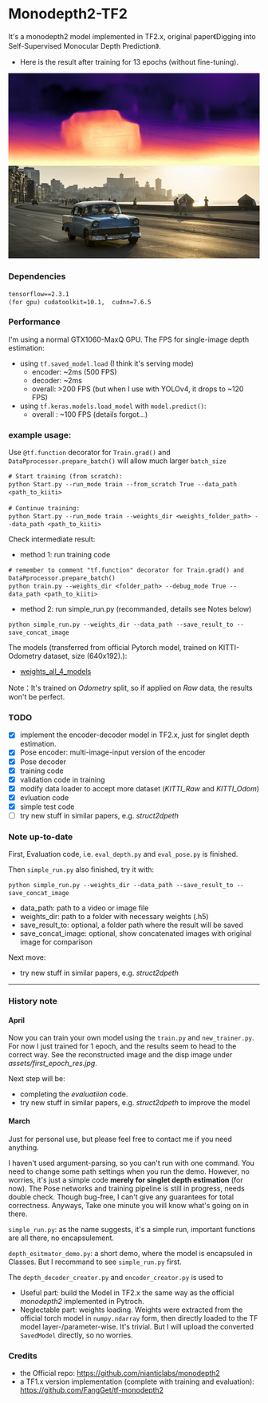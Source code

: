 # Monodepth2-TF2
It's a monodepth2 model implemented in TF2.x, original paper《Digging into Self-Supervised Monocular Depth Prediction》.

- Here is the result after training for 13 epochs (without fine-tuning).

![image](https://github.com/dexter2406/Monodepth2-TF2/blob/main/asset/test_epoch_13.jpg)

### Dependencies
```
tensorflow==2.3.1
(for gpu) cudatoolkit=10.1,  cudnn=7.6.5
```

### Performance
I'm using a normal GTX1060-MaxQ GPU. The FPS for single-image depth estimation:
- using `tf.saved_model.load` (I think it's serving mode)
  - encoder: ~2ms (500 FPS)
  - decoder: ~2ms
  - overall: >200 FPS (but when I use with YOLOv4, it drops to ~120 FPS)
- using `tf.keras.models.load_model` with `model.predict()`:
  - overall : ~100 FPS (details forgot...)

### example usage:
Use `@tf.function` decorator for `Train.grad()` and `DataPprocessor.prepare_batch()` will allow much larger `batch_size`
```
# Start training (from scratch):
python Start.py --run_mode train --from_scratch True --data_path <path_to_kiiti>

# Continue training:
python Start.py --run_mode train --weights_dir <weights_folder_path> --data_path <path_to_kiiti>
```
Check intermediate result:
- method 1: run training code
```
# remember to comment "tf.function" decorator for Train.grad() and DataPprocessor.prepare_batch()
python train.py --weights_dir <folder_path> --debug_mode True --data_path <path_to_kiiti>
```
- method 2: run simple_run.py (recommanded, details see Notes below)
```
python simple_run.py --weights_dir --data_path --save_result_to --save_concat_image
```

The models (transferred from official Pytorch model, trained on KITTI-Odometry dataset, size (640x192).):
- [weights_all_4_models](https://drive.google.com/drive/folders/1hPLVCowqvypekJy4UAB_HHAt1xtqR-H_?usp=sharing) 

Note：It's trained on *Odometry* split, so if applied on *Raw* data, the results won't be perfect.

### TODO
- [X] implement the encoder-decoder model in TF2.x, just for singlet depth estimation. 
- [X] Pose encoder: multi-image-input version of the encoder
- [X] Pose decoder
- [X] training code
- [X] validation code in training
- [X] modify data loader to accept more dataset (*KITTI_Raw* and *KITTI_Odom*)
- [X] evluation code
- [X] simple test code
- [ ] try new stuff in similar papers, e.g. *struct2dpeth*

### Note up-to-date
First, Evaluation code, i.e. `eval_depth.py` and `eval_pose.py` is finished.

Then `simple_run.py` also finished, try it with:
```
python simple_run.py --weights_dir --data_path --save_result_to --save_concat_image
```
- data_path: path to a video or image file
- weights_dir: path to a folder with necessary weights (.h5)
- save_result_to: optional, a folder path where the result will be saved
- save_concat_image: optional, show concatenated images with original image for comparison

Next move:
- try new stuff in similar papers, e.g. *struct2dpeth*

---

### History note
#### April

Now you can train your own model using the `train.py` and `new_trainer.py`. For now I just trained for 1 epoch, and the results seem to head to the correct way. See the reconstructed image and the disp image under *assets/first_epoch_res.jpg*. 

Next step will be:
- completing the *evaluatiion* code.
- try new stuff in similar papers, e.g. *struct2dpeth* to improve the model

#### March
Just for personal use, but please feel free to contact me if you need anything. 

I haven't used argument-parsing, so you can't run with one command. You need to change some path settings when you run the demo. However, no worries, it's just a simple code **merely for singlet depth estimation** (for now). The Pose networks and training pipeline is still in progress, needs double check. Though bug-free, I can't give any guarantees for total correctness.
Anyways, Take one minute you will know what's going on in there.

`simple_run.py`: as the name suggests, it's a simple run, important functions are all there, no encapsulement.

`depth_esitmator_demo.py`: a short demo, where the model is encapsuled in Classes. But I recommand to see `simple_run.py` first.

The `depth_decoder_creater.py` and `encoder_creator.py` is used to 
- Useful part: build the Model in TF2.x the same way as the official *monodepth2* implemented in Pytroch.
- Neglectable part: weights loading. Weights were extracted from the official torch model in `numpy.ndarray` form, then directly loaded to the TF model layer-/parameter-wise. It's trivial. But I will upload the converted `SavedModel` directly, so no worries.

### Credits
- the Official repo: https://github.com/nianticlabs/monodepth2
- a TF1.x version implementation (complete with training and evaluation): https://github.com/FangGet/tf-monodepth2
